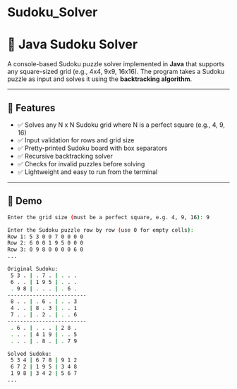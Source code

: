 # Sudoku_Solver
# 🧩 Java Sudoku Solver

A console-based Sudoku puzzle solver implemented in **Java** that supports any square-sized grid (e.g., 4x4, 9x9, 16x16). The program takes a Sudoku puzzle as input and solves it using the **backtracking algorithm**.

---

## 📌 Features

- ✅ Solves any N x N Sudoku grid where N is a perfect square (e.g., 4, 9, 16)
- ✅ Input validation for rows and grid size
- ✅ Pretty-printed Sudoku board with box separators
- ✅ Recursive backtracking solver
- ✅ Checks for invalid puzzles before solving
- ✅ Lightweight and easy to run from the terminal

---

## 📸 Demo

```bash
Enter the grid size (must be a perfect square, e.g. 4, 9, 16): 9

Enter the Sudoku puzzle row by row (use 0 for empty cells):
Row 1: 5 3 0 0 7 0 0 0 0
Row 2: 6 0 0 1 9 5 0 0 0
Row 3: 0 9 8 0 0 0 0 6 0
...

Original Sudoku:
 5 3 . | . 7 . | . . .
 6 . . | 1 9 5 | . . .
 . 9 8 | . . . | . 6 .
-------------------------
 8 . . | . 6 . | . . 3
 4 . . | 8 . 3 | . . 1
 7 . . | . 2 . | . . 6
-------------------------
 . 6 . | . . . | 2 8 .
 . . . | 4 1 9 | . . 5
 . . . | . 8 . | . 7 9

Solved Sudoku:
 5 3 4 | 6 7 8 | 9 1 2
 6 7 2 | 1 9 5 | 3 4 8
 1 9 8 | 3 4 2 | 5 6 7
...
